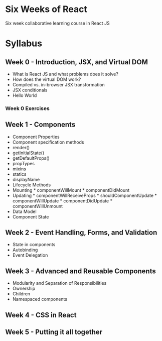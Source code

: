 # Six Weeks of React
Six week collaborative learning course in React JS

# Syllabus

## Week 0 - Introduction, JSX, and Virtual DOM
*  What is React JS and what problems does it solve?
*  How does the virtual DOM work?
*  Compiled vs. in-browser JSX transformation
*  JSX conditionals
*  Hello World

### Week 0 Exercises

## Week 1 - Components
* Component Properties
*  Component specification methods
  *  render()
  *  getInitialState()
  *  getDefaultProps()
  *  propTypes
  *  mixins
  *  statics
  *  displayName
*  Lifecycle Methods
  *  Mounting
    *  componentWillMount
    *  componentDidMount
  *  Updating
    *  componentWillReceiveProps
    *  shouldComponentUpdate
    *  componentWillUpdate
    *  componentDidUpdate
    *  componentWillUnmount
*  Data Model
*  Component State

## Week 2 - Event Handling, Forms, and Validation
*  State in components
*  Autobinding
*  Event Delegation

## Week 3 - Advanced and Reusable Components
*  Modularity and Separation of Responsibilities
*  Ownership
*  Children
*  Namespaced components

## Week 4 - CSS in React

## Week 5 - Putting it all together
